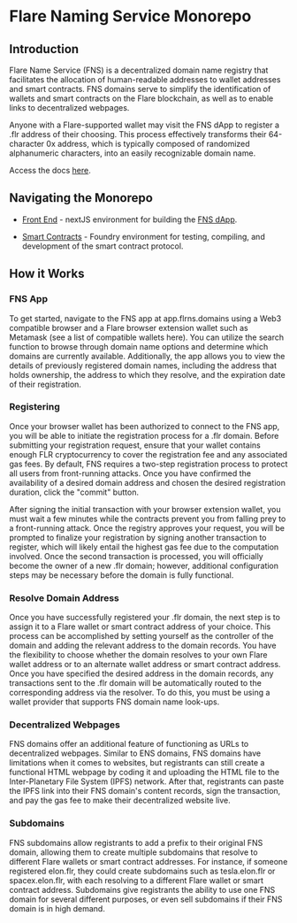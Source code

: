 # Flare Naming Service Monorepo

## Introduction

Flare Name Service (FNS) is a decentralized domain name registry that facilitates the allocation of human-readable addresses to wallet addresses and smart contracts. FNS domains serve to simplify the identification of wallets and smart contracts on the Flare blockchain, as well as to enable links to decentralized webpages.

Anyone with a Flare-supported wallet may visit the FNS dApp to register a .flr address of their choosing. This process effectively transforms their 64-character 0x address, which is typically composed of randomized alphanumeric characters, into an easily recognizable domain name.

Access the docs [here](https://docs.flrns.domains/).


## Navigating the Monorepo

- [Front End](./apps/next) - nextJS environment for building the [FNS dApp](https://app.flrns.domains/).

- [Smart Contracts](./apps/forge) - Foundry environment for testing, compiling, and development of the smart contract protocol.


## How it Works

### FNS App

To get started, navigate to the FNS app at app.flrns.domains using a Web3 compatible browser and a Flare browser extension wallet such as Metamask (see a list of compatible wallets here). You can utilize the search function to browse through domain name options and determine which domains are currently available. Additionally, the app allows you to view the details of previously registered domain names, including the address that holds ownership, the address to which they resolve, and the expiration date of their registration.

### Registering

Once your browser wallet has been authorized to connect to the FNS app, you will be able to initiate the registration process for a .flr domain. Before submitting your registration request, ensure that your wallet contains enough FLR cryptocurrency to cover the registration fee and any associated gas fees. 
By default, FNS requires a two-step registration process to protect all users from front-running attacks.
Once you have confirmed the availability of a desired domain address and chosen the desired registration duration, click the "commit" button.

After signing the initial transaction with your browser extension wallet, you must wait a few minutes while the contracts prevent you from falling prey to a front-running attack. Once the registry approves your request, you will be prompted to finalize your registration by signing another transaction to register, which will likely entail the highest gas fee due to the computation involved.
Once the second transaction is processed, you will officially become the owner of a new .flr domain; however, additional configuration steps may be necessary before the domain is fully functional.

### Resolve Domain Address

Once you have successfully registered your .flr domain, the next step is to assign it to a Flare wallet or smart contract address of your choice. This process can be accomplished by setting yourself as the controller of the domain and adding the relevant address to the domain records.
You have the flexibility to choose whether the domain resolves to your own Flare wallet address or to an alternate wallet address or smart contract address. Once you have specified the desired address in the domain records, any transactions sent to the .flr domain will be automatically routed to the corresponding address via the resolver. To do this, you must be using a wallet provider that supports FNS domain name look-ups.

### Decentralized Webpages

FNS domains offer an additional feature of functioning as URLs to decentralized webpages. Similar to ENS domains, FNS domains have limitations when it comes to websites, but registrants can still create a functional HTML webpage by coding it and uploading the HTML file to the Inter-Planetary File System (IPFS) network. After that, registrants can paste the IPFS link into their FNS domain's content records, sign the transaction, and pay the gas fee to make their decentralized website live.

### Subdomains

FNS subdomains allow registrants to add a prefix to their original FNS domain, allowing them to create multiple subdomains that resolve to different Flare wallets or smart contract addresses. For instance, if someone registered elon.flr, they could create subdomains such as tesla.elon.flr or spacex.elon.flr, with each resolving to a different Flare wallet or smart contract address. Subdomains give registrants the ability to use one FNS domain for several different purposes, or even sell subdomains if their FNS domain is in high demand.